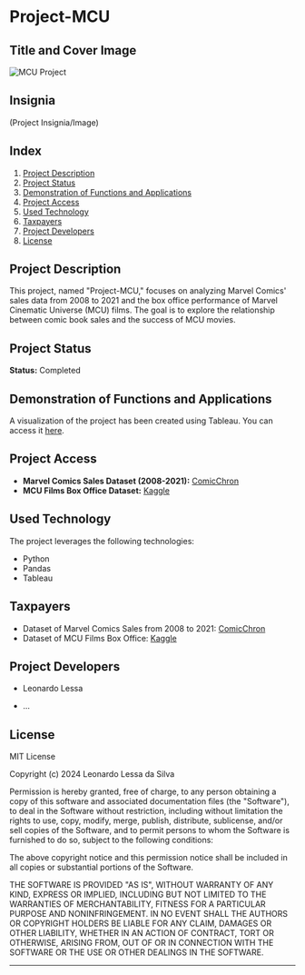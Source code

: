 # Project-MCU

## Title and Cover Image

![MCU Project](insert_cover_image_url_here)

## Insignia

(Project Insignia/Image)

## Index

1. [Project Description](#project-description)
2. [Project Status](#project-status)
3. [Demonstration of Functions and Applications](#demonstration-of-functions-and-applications)
4. [Project Access](#project-access)
5. [Used Technology](#used-technology)
6. [Taxpayers](#taxpayers)
7. [Project Developers](#project-developers)
8. [License](#license)

## Project Description

This project, named "Project-MCU," focuses on analyzing Marvel Comics' sales data from 2008 to 2021 and the box office performance of Marvel Cinematic Universe (MCU) films. The goal is to explore the relationship between comic book sales and the success of MCU movies.

## Project Status

**Status:** Completed

## Demonstration of Functions and Applications

A visualization of the project has been created using Tableau. You can access it [here](https://public.tableau.com/views/MCU_17088239428790/Story1?:language=pt-BR&publish=yes&:sid=&:display_count=n&:origin=viz_share_link).

## Project Access

- **Marvel Comics Sales Dataset (2008-2021):** [ComicChron](https://www.comichron.com/index.php)
- **MCU Films Box Office Dataset:** [Kaggle](https://www.kaggle.com/datasets)

## Used Technology

The project leverages the following technologies:

- Python
- Pandas
- Tableau

## Taxpayers

- Dataset of Marvel Comics Sales from 2008 to 2021: [ComicChron](https://www.comichron.com/index.php)
- Dataset of MCU Films Box Office: [Kaggle](https://www.kaggle.com/datasets)

## Project Developers

- Leonardo Lessa

- ...

## License

MIT License

Copyright (c) 2024 Leonardo Lessa da Silva

Permission is hereby granted, free of charge, to any person obtaining a copy
of this software and associated documentation files (the "Software"), to deal
in the Software without restriction, including without limitation the rights
to use, copy, modify, merge, publish, distribute, sublicense, and/or sell
copies of the Software, and to permit persons to whom the Software is
furnished to do so, subject to the following conditions:

The above copyright notice and this permission notice shall be included in all
copies or substantial portions of the Software.

THE SOFTWARE IS PROVIDED "AS IS", WITHOUT WARRANTY OF ANY KIND, EXPRESS OR
IMPLIED, INCLUDING BUT NOT LIMITED TO THE WARRANTIES OF MERCHANTABILITY,
FITNESS FOR A PARTICULAR PURPOSE AND NONINFRINGEMENT. IN NO EVENT SHALL THE
AUTHORS OR COPYRIGHT HOLDERS BE LIABLE FOR ANY CLAIM, DAMAGES OR OTHER
LIABILITY, WHETHER IN AN ACTION OF CONTRACT, TORT OR OTHERWISE, ARISING FROM,
OUT OF OR IN CONNECTION WITH THE SOFTWARE OR THE USE OR OTHER DEALINGS IN THE
SOFTWARE.

---
